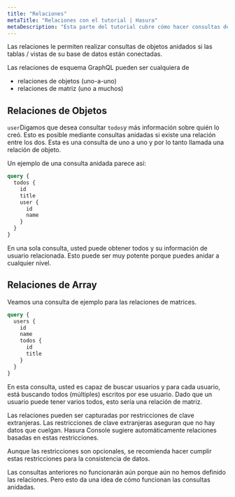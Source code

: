 ```yaml
---
title: "Relaciones"
metaTitle: "Relaciones con el tutorial | Hasura"
metaDescription: "Esta parte del tutorial cubre cómo hacer consultas de objetos anidados mediante el uso de relaciones de objetos y relaciones de matriz"
---
```


Las relaciones le permiten realizar consultas de objetos anidados si las tablas / vistas de su base de datos están conectadas.

Las relaciones de esquema GraphQL pueden ser cualquiera de

- relaciones de objetos (uno-a-uno)
- relaciones de matriz (uno a muchos)

## Relaciones de Objetos

`user`Digamos que desea consultar `todos`y más información sobre quién lo creó. Esto es posible mediante consultas anidadas si existe una relación entre los dos. Esta es una consulta de uno a uno y por lo tanto llamada una relación de objeto.

Un ejemplo de una consulta anidada parece así:

```graphql
query {
  todos {
    id
    title
    user {
      id
      name
    }
  }
}
```

En una sola consulta, usted puede obtener todos y su información de usuario relacionada. Esto puede ser muy potente porque puedes anidar a cualquier nivel.

## Relaciones de Array

Veamos una consulta de ejemplo para las relaciones de matrices.

```graphql
query {
  users {
    id
    name
    todos {
      id
      title
    }
  }
}
```

En esta consulta, usted es capaz de buscar usuarios y para cada usuario, está buscando todos (múltiples) escritos por ese usuario. Dado que un usuario puede tener varios todos, esto sería una relación de matriz.

Las relaciones pueden ser capturadas por restricciones de clave extranjeras. Las restricciones de clave extranjeras aseguran que no hay datos que cuelgan. Hasura Console sugiere automáticamente relaciones basadas en estas restricciones.

Aunque las restricciones son opcionales, se recomienda hacer cumplir estas restricciones para la consistencia de datos.

Las consultas anteriores no funcionarán aún porque aún no hemos definido las relaciones. Pero esto da una idea de cómo funcionan las consultas anidadas.

